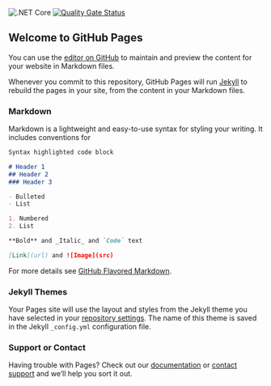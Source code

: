 ![.NET Core](https://github.com/Innovtt/Innovt.Platform/workflows/.NET%20Core/badge.svg)
[![Quality Gate Status](https://sonarcloud.io/api/project_badges/measure?project=Innovtt_Innovt.Platform&metric=alert_status)](https://sonarcloud.io/dashboard?id=Innovtt_Innovt.Platform)


## Welcome to GitHub Pages

You can use the [editor on GitHub](https://github.com/Innovtt/Innovt.Platform/edit/master/README.md) to maintain and preview the content for your website in Markdown files.

Whenever you commit to this repository, GitHub Pages will run [Jekyll](https://jekyllrb.com/) to rebuild the pages in your site, from the content in your Markdown files.

### Markdown

Markdown is a lightweight and easy-to-use syntax for styling your writing. It includes conventions for

```markdown
Syntax highlighted code block

# Header 1
## Header 2
### Header 3

- Bulleted
- List

1. Numbered
2. List

**Bold** and _Italic_ and `Code` text

[Link](url) and ![Image](src)
```

For more details see [GitHub Flavored Markdown](https://guides.github.com/features/mastering-markdown/).

### Jekyll Themes

Your Pages site will use the layout and styles from the Jekyll theme you have selected in your [repository settings](https://github.com/Innovtt/Innovt.Platform/settings). The name of this theme is saved in the Jekyll `_config.yml` configuration file.

### Support or Contact

Having trouble with Pages? Check out our [documentation](https://help.github.com/categories/github-pages-basics/) or [contact support](https://github.com/contact) and we’ll help you sort it out.
